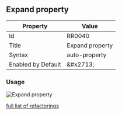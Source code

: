 ## Expand property

| Property | Value |
| -------- | ----- |
| Id | RR0040 |
| Title | Expand property |
| Syntax | auto\-property |
| Enabled by Default | &\#x2713; |

### Usage

![Expand property](../../images/refactorings/ExpandProperty.png)

[full list of refactorings](Refactorings.md)